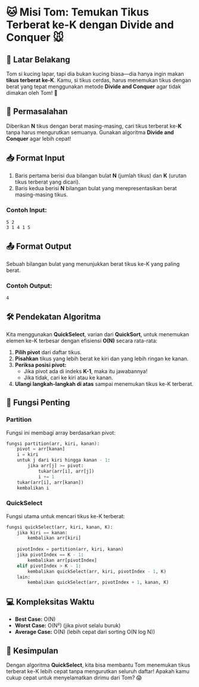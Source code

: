# 🐱 Misi Tom: Temukan Tikus Terberat ke-K dengan Divide and Conquer 🐭

## 📖 Latar Belakang
Tom si kucing lapar, tapi dia bukan kucing biasa—dia hanya ingin makan **tikus terberat ke-K**. Kamu, si tikus cerdas, harus menemukan tikus dengan berat yang tepat menggunakan metode **Divide and Conquer** agar tidak dimakan oleh Tom! 🫣

## 🎯 Permasalahan
Diberikan **N** tikus dengan berat masing-masing, cari tikus terberat ke-**K** tanpa harus mengurutkan semuanya. Gunakan algoritma **Divide and Conquer** agar lebih cepat!

## 📥 Format Input
1. Baris pertama berisi dua bilangan bulat **N** (jumlah tikus) dan **K** (urutan tikus terberat yang dicari).
2. Baris kedua berisi **N** bilangan bulat yang merepresentasikan berat masing-masing tikus.

### Contoh Input:
```
5 2
3 1 4 1 5
```

## 📤 Format Output
Sebuah bilangan bulat yang menunjukkan berat tikus ke-K yang paling berat.

### Contoh Output:
```
4
```

## 🛠 Pendekatan Algoritma
Kita menggunakan **QuickSelect**, varian dari **QuickSort**, untuk menemukan elemen ke-K terbesar dengan efisiensi **O(N)** secara rata-rata:

1. **Pilih pivot** dari daftar tikus.
2. **Pisahkan** tikus yang lebih berat ke kiri dan yang lebih ringan ke kanan.
3. **Periksa posisi pivot:**
   - Jika pivot ada di indeks **K-1**, maka itu jawabannya!
   - Jika tidak, cari ke kiri atau ke kanan.
4. **Ulangi langkah-langkah di atas** sampai menemukan tikus ke-K terberat.

## 🔹 Fungsi Penting
### **Partition**
Fungsi ini membagi array berdasarkan pivot:
```python
fungsi partition(arr, kiri, kanan):
    pivot = arr[kanan]
    i = kiri
    untuk j dari kiri hingga kanan - 1:
        jika arr[j] >= pivot:
            tukar(arr[i], arr[j])
            i += 1
    tukar(arr[i], arr[kanan])
    kembalikan i
```

### **QuickSelect**
Fungsi utama untuk mencari tikus ke-K terberat:
```python
fungsi quickSelect(arr, kiri, kanan, K):
    jika kiri == kanan:
        kembalikan arr[kiri]
    
    pivotIndex = partition(arr, kiri, kanan)
    jika pivotIndex == K - 1:
        kembalikan arr[pivotIndex]
    elif pivotIndex > K - 1:
        kembalikan quickSelect(arr, kiri, pivotIndex - 1, K)
    lain:
        kembalikan quickSelect(arr, pivotIndex + 1, kanan, K)
```

## 💻 Kompleksitas Waktu
- **Best Case:** O(N)
- **Worst Case:** O(N²) (jika pivot selalu buruk)
- **Average Case:** O(N) (lebih cepat dari sorting O(N log N))

## 🚀 Kesimpulan
Dengan algoritma **QuickSelect**, kita bisa membantu Tom menemukan tikus terberat ke-K lebih cepat tanpa mengurutkan seluruh daftar! Apakah kamu cukup cepat untuk menyelamatkan dirimu dari Tom? 😱

